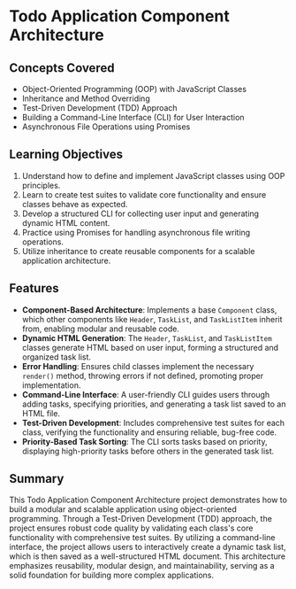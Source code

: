 # Todo Application Component Architecture

## Concepts Covered

- Object-Oriented Programming (OOP) with JavaScript Classes
- Inheritance and Method Overriding
- Test-Driven Development (TDD) Approach
- Building a Command-Line Interface (CLI) for User Interaction
- Asynchronous File Operations using Promises

## Learning Objectives

1. Understand how to define and implement JavaScript classes using OOP principles.
2. Learn to create test suites to validate core functionality and ensure classes behave as expected.
3. Develop a structured CLI for collecting user input and generating dynamic HTML content.
4. Practice using Promises for handling asynchronous file writing operations.
5. Utilize inheritance to create reusable components for a scalable application architecture.

## Features

- **Component-Based Architecture**: Implements a base `Component` class, which other components like `Header`, `TaskList`, and `TaskListItem` inherit from, enabling modular and reusable code.
- **Dynamic HTML Generation**: The `Header`, `TaskList`, and `TaskListItem` classes generate HTML based on user input, forming a structured and organized task list.
- **Error Handling**: Ensures child classes implement the necessary `render()` method, throwing errors if not defined, promoting proper implementation.
- **Command-Line Interface**: A user-friendly CLI guides users through adding tasks, specifying priorities, and generating a task list saved to an HTML file.
- **Test-Driven Development**: Includes comprehensive test suites for each class, verifying the functionality and ensuring reliable, bug-free code.
- **Priority-Based Task Sorting**: The CLI sorts tasks based on priority, displaying high-priority tasks before others in the generated task list.

## Summary

This Todo Application Component Architecture project demonstrates how to build a modular and scalable application using object-oriented programming. Through a Test-Driven Development (TDD) approach, the project ensures robust code quality by validating each class's core functionality with comprehensive test suites. By utilizing a command-line interface, the project allows users to interactively create a dynamic task list, which is then saved as a well-structured HTML document. This architecture emphasizes reusability, modular design, and maintainability, serving as a solid foundation for building more complex applications.
